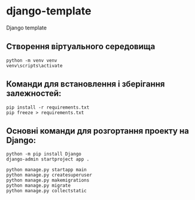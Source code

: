 # django-template
Django template

## Створення віртуального середовища

```
python -m venv venv
venv\scripts\activate
```

## Команди для встановлення і зберігання залежностей:

```
pip install -r requirements.txt
pip freeze > requirements.txt
```

## Основні команди для розгортання проекту на Django:

```
python -m pip install Django
django-admin startproject app .

python manage.py startapp main
python manage.py createsuperuser
python manage.py makemigrations
python manage.py migrate
python manage.py collectstatic
```